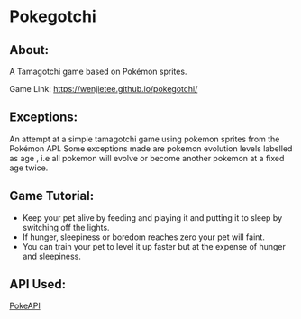 # Pokegotchi

## About:
A Tamagotchi game based on Pokémon sprites.

Game Link: https://wenjietee.github.io/pokegotchi/

## Exceptions:
An attempt at a simple tamagotchi game using pokemon sprites from the Pokémon API.
Some exceptions made are pokemon evolution levels labelled as age , i.e all pokemon will evolve or become another pokemon at a fixed age twice.

## Game Tutorial:
- Keep your pet alive by feeding and playing it and putting it to sleep by switching off the lights.
- If hunger, sleepiness or boredom reaches zero your pet will faint.
- You can train your pet to level it up faster but at the expense of hunger and sleepiness.

## API Used:
[PokeAPI](https://pokeapi.co/)
